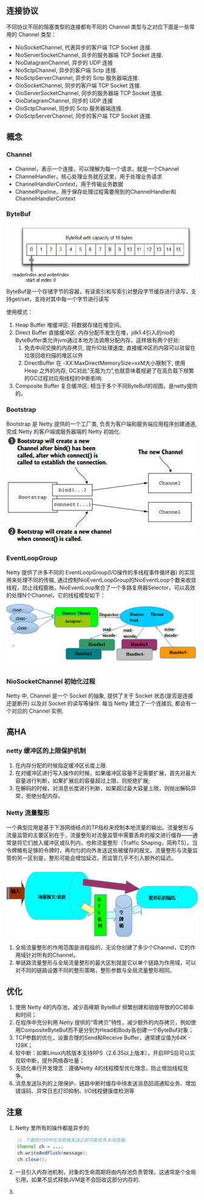 ## 连接协议
不同协议不同的阻塞类型的连接都有不同的 Channel 类型与之对应下面是一些常用的 Channel 类型：

- NioSocketChannel, 代表异步的客户端 TCP Socket 连接.
- NioServerSocketChannel, 异步的服务器端 TCP Socket 连接.
- NioDatagramChannel, 异步的 UDP 连接
- NioSctpChannel, 异步的客户端 Sctp 连接.
- NioSctpServerChannel, 异步的 Sctp 服务器端连接.
- OioSocketChannel, 同步的客户端 TCP Socket 连接.
- OioServerSocketChannel, 同步的服务器端 TCP Socket 连接.
- OioDatagramChannel, 同步的 UDP 连接
- OioSctpChannel, 同步的 Sctp 服务器端连接.
- OioSctpServerChannel, 同步的客户端 TCP Socket 连接.

## 概念

### Channel
- Channel，表示一个连接，可以理解为每一个请求，就是一个Channel
- ChannelHandler，核心处理业务就在这里，用于处理业务请求
- ChannelHandlerContext，用于传输业务数据
- ChannelPipeline，用于保存处理过程需要用到的ChannelHandler和ChannelHandlerContext

### ByteBuf
![](images/ByteBuf-structure.png)
ByteBuf是一个存储字节的容器，有读索引和写索引对整段字节缓存进行读写，支持get/set，支持对其中每一个字节进行读写

使用模式：
1. Heap Buffer 堆缓冲区: 将数据存储在堆空间。
2. Direct Buffer 直接缓冲区: 内存分配不发生在堆，jdk1.4引入的nio的ByteBuffer类允许jvm通过本地方法调用分配内存，这样做有两个好处:
   1. 免去中间交换的内存拷贝, 提升IO处理速度; 直接缓冲区的内容可以驻留在垃圾回收扫描的堆区以外
   2. DirectBuffer 在 -XX:MaxDirectMemorySize=xxM大小限制下, 使用 Heap 之外的内存, GC对此”无能为力”,也就意味着规避了在高负载下频繁的GC过程对应用线程的中断影响.
3. Composite Buffer 复合缓冲区: 相当于多个不同ByteBuf的视图，是netty提供的。

### Bootstrap
Bootstrap 是 Netty 提供的一个工厂类, 负责为客户端和服务端应用程序创建通道, 完成 Netty 的客户端或服务器端的 Netty 初始化.
![](images/Bootstrap.png)

### EventLoopGroup
Netty 提供了许多不同的 EventLoopGroup(I/O操作的多线程事件循环器) 的实现用来处理不同的传输, 通过控制NioEventLoopGroup的NioEventLoop个数来收敛线程，防止线程膨胀。NioEventLoop聚合了一个多路复用器Selector，可以高效的处理N个Channel，它的线程模型如下：
![](images/NioEventLoopGroup.png)

### NioSocketChannel 初始化过程
Netty 中, Channel 是一个 Socket 的抽象, 提供了关于 Socket 状态(是否是连接还是断开) 以及对 Socket 的读写等操作. 每当 Netty 建立了一个连接后, 都会有一个对应的 Channel 实例.

## 高HA

### netty 缓冲区的上限保护机制
1. 在内存分配的时候指定缓冲区长度上限.
2. 在对缓冲区进行写入操作的时候，如果缓冲区容量不足需要扩展，首先对最大容量进行判断，如果扩展后的容量超过上限，则拒绝扩展;
3. 在解码的时候，对消息长度进行判断，如果超过最大容量上限，则抛出解码异常，拒绝分配内存。

### Netty 流量整形
一个典型应用是基于下游网络结点的TP指标来控制本地流量的输出。流量整形与流量监管的主要区别在于，流量整形对流量监管中需要丢弃的报文进行缓存——通常是将它们放入缓冲区或队列内，也称流量整形（Traffic Shaping，简称TS）。当令牌桶有足够的令牌时，再均匀的向外发送这些被缓存的报文。流量整形与流量监管的另一区别是，整形可能会增加延迟，而监管几乎不引入额外的延迟。

![](images/traffic.png)
1. 全局流量整形的作用范围是进程级的，无论你创建了多少个Channel，它的作用域针对所有的Channel。
2. 单链路流量整形与全局流量整形的最大区别就是它以单个链路为作用域，可以对不同的链路设置不同的整形策略，整形参数与全局流量整形相同。

## 优化
1. 使用 Netty 4的内存池，减少高峰期 ByteBuf 频繁创建和销毁导致的GC频率和时间；
2. 在程序中充分利用 Netty 提供的“零拷贝”特性，减少额外的内存拷贝，例如使用CompositeByteBuf而不是分别为Head和Body各创建一个ByteBuf对象；
3. TCP参数的优化，设置合理的Send和Receive Buffer，通常建议值为64K - 128K；
4. 软中断：如果Linux内核版本支持RPS（2.6.35以上版本），开启RPS后可以实现软中断，提升网络吞吐量；
5. 无锁化串行开发理念：遵循Netty 4的线程模型优化理念，防止增加线程竞争。
6. 消息发送队列的上限保护、链路中断时缓存中待发送消息回调通知业务、增加错误码、异常日志打印抑制、I/O线程健康度检测等

## 注意
1. Netty 里所有的操作都是异步的
```java
    // 下面的代码中在消息被发送之前可能会先关闭连接。
    Channel ch = ...;
    ch.writeAndFlush(message);
    ch.close();
```

2. 一旦引入内存池机制，对象的生命周期将由内存池负责管理，这通常是个全局引用，如果不显式释放JVM是不会回收这部分内存的.

3. 